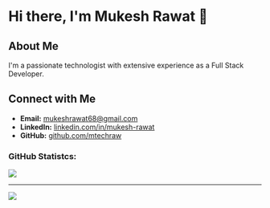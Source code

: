 # Hi there, I'm Mukesh Rawat 👋

## About Me

I'm a passionate technologist with extensive experience as a Full Stack Developer.


## Connect with Me

- **Email:** [mukeshrawat68@gmail.com](mailto:mukeshrawat68@gmail.com)
- **LinkedIn:** [linkedin.com/in/mukesh-rawat](https://www.linkedin.com/in/mukesh-rawat/)
- **GitHub:** [github.com/mtechraw](https://github.com/mtechraw)

### GitHub Statistcs:

<picture>
   <source 
      srcset="https://github-readme-stats.vercel.app/api?username=mtechraw&show_icons=true&theme=dark&rank_icon=github"
      media="(prefers-color-scheme: dark)"
   />
   <source
      srcset="https://github-readme-stats.vercel.app/api?username=mtechraw&show_icons=true&rank_icon=github"
      media="(prefers-color-scheme: light), (prefers-color-scheme: no-preference)"
   />
   <img src="https://github-readme-stats.vercel.app/api?username=mtechraw&show_icons=true&rank_icon=github" />
</picture>

---

<picture>
   <source 
      srcset="https://github-readme-stats.vercel.app/api/top-langs/?username=mtechraw&layout=compact&theme=dark"
      media="(prefers-color-scheme: dark)"
   />
   <source
      srcset="https://github-readme-stats.vercel.app/api/top-langs/?username=mtechraw&layout=compact"
      media="(prefers-color-scheme: light), (prefers-color-scheme: no-preference)"
   />
   <img src="https://github-readme-stats.vercel.app/api/top-langs/?username=mtechraw&layout=compact" />
</picture>

<!--## Top Languages

![Top Langs](https://github-readme-stats.vercel.app/api/top-langs/?username=mtechraw&layout=compact&theme=radical) -->

<!--
**mtechraw/mtechraw** is a ✨ _special_ ✨ repository because its `README.md` (this file) appears on your GitHub profile.

Here are some ideas to get you started:

- 🔭 I’m currently working on ...
- 🌱 I’m currently learning ...
- 👯 I’m looking to collaborate on ...
- 🤔 I’m looking for help with ...
- 💬 Ask me about ...
- 📫 How to reach me: ...
- 😄 Pronouns: ...
- ⚡ Fun fact: ...
-->
